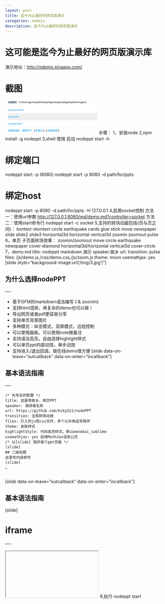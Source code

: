 ```yaml
---
layout: post
title: 迄今为止最好的网页版演示
categories: nodejs
description: 迄今为止最好的网页版演示
---
```


# 这可能是迄今为止最好的网页版演示库
演示地址：http://qdemo.sinaapp.com/
# 截图
![图片](/assets/images/nodeppts.png)
步骤：
1，安装node
2,npm install -g nodeppt
3,shell 使用
启动
nodeppt start -h
# 绑定端口
nodeppt start -p <port>(8080)
nodeppt start -p 8080 -d path/for/ppts
# 绑定host
nodeppt start -p 8080 -d path/for/ppts -H 127.0.0.1
4,启用socket控制
方法一：使用url参数
http://127.0.0.1:8080/md/demo.md?controller=socket
方法二：使用start命令行
nodeppt start -c socket
5,支持的转场动画包括(页与页之间)：
kontext
vkontext
circle
earthquake
cards
glue
stick
move
newspaper
slide
slide2
slide3
horizontal3d
horizontal
vertical3d
zoomin
zoomout
pulse
6，单页 子页面转场效果：
zoomin/zoomout
move
circle
earthquake
newspaper
cover-diamond
horizontal3d/horizontal
vertical3d
cover-circle
7，demo.md
title: nodeppt markdown 演示
speaker:故乡
url:
transition: pulse
files: /js/demo.js,/css/demo.css,/js/zoom.js
theme: moon
usemathjax: yes
[slide style=”background-image:url(‘/img/3.jpg’)”]
## 为什么选择nodePPT
—-
* 基于GFM的markdown语法编写 {:&.zoomIn}
* 支持html混排，再复杂的demo也可以做！
* 导出网页或者pdf更容易分享
* 支持单页背景图片
* 多种模式：纵览模式，双屏模式，远程控制
* 可以使用画板，可以使用note做备注
* 支持语法高亮，自由选择highlight样式
* 可以单页ppt内部动效，单步动效
* 支持进入/退出回调，做在线demo很方便
[slide data-on-leave=”outcallback” data-on-enter=”incallback”]
## 基本语法指南
—-
<pre><code class=”markdown”>/* 先写总的配置 */
title: 这是李故乡，网页PPT
speaker: 演讲者名称
url: https://github.com/ksky521/nodePPT
transition: 全局转场动效
files: 引入的js和css文件，多个以半角逗号隔开
theme: 皮肤样式
highlightStyle: 代码高亮样式，默认monokai_sublime
usemathjax: yes 启用MathJax渲染公式
/* 以&#91;slide&#93; 隔开每个ppt页面 */
&#91;slide&#93;
## 二级标题
这里写内容即可
&#91;slide&#93;
…
</code>
</pre>
[slide data-on-leave=”outcallback” data-on-enter=”incallback”]
## 基本语法指南
[slide]
# iframe
—-
<iframe data-src=”http://www.baidu.com”></iframe>
8,执行 nodeppt start